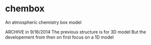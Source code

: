chembox
=======

An atmospheric chemistry box model

ARCHIVE in 9/16/2014
The previous structure is for 3D model
But the developement from then on first focus on a 1D model

